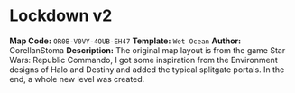 # Lockdown v2

**Map Code:** ``OR0B-V0VY-4OUB-EH47``
**Template:** ``Wet Ocean``
**Author:** CorellanStoma
**Description:** The original map layout is from the game Star Wars: Republic Commando, I got some inspiration from the Environment designs of Halo and Destiny and added the typical splitgate portals. In the end, a whole new level was created.